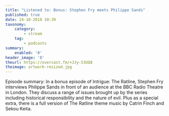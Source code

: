 ```yaml
---
title: "Listened to: Bonus: Stephen Fry meets Philippe Sands"
published: true
date: 24-10-2018 10:39
taxonomy:
    category:
        - stream
    tag:
        - podcasts
summary:
    enabled: '0'
header_image: '0'
theurl: https://overcast.fm/+JJy-53UQ8
theimage: artwork-resized.jpg
--- 
```

Episode summary: In a bonus episode of Intrigue: The Ratline, Stephen Fry interviews Philippe Sands in front of an audience at the BBC Radio Theatre in London. They discuss a range of issues brought up by the series including historical responsibility and the nature of evil. Plus as a special extra, there is a full version of The Ratline theme music by Catrin Finch and Sekou Keita.
